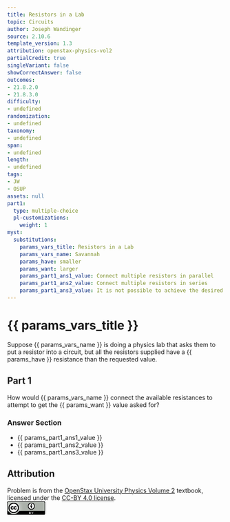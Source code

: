 ```yaml
---
title: Resistors in a Lab
topic: Circuits
author: Joseph Wandinger
source: 2.10.6
template_version: 1.3
attribution: openstax-physics-vol2
partialCredit: true
singleVariant: false
showCorrectAnswer: false
outcomes:
- 21.8.2.0
- 21.8.3.0
difficulty:
- undefined
randomization:
- undefined
taxonomy:
- undefined
span:
- undefined
length:
- undefined
tags:
- JW
- OSUP
assets: null
part1:
  type: multiple-choice
  pl-customizations:
    weight: 1
myst:
  substitutions:
    params_vars_title: Resistors in a Lab
    params_vars_name: Savannah
    params_have: smaller
    params_want: larger
    params_part1_ans1_value: Connect multiple resistors in parallel
    params_part1_ans2_value: Connect multiple resistors in series
    params_part1_ans3_value: It is not possible to achieve the desired resistance
---
```

# {{ params_vars_title }}
Suppose {{ params_vars_name }} is doing a physics lab that asks them to put a resistor into a circuit, but all the resistors supplied have a {{ params_have }} resistance than the requested value.

## Part 1

How would {{ params_vars_name }} connect the available resistances to attempt to get the {{ params_want }} value asked for?

### Answer Section

- {{ params_part1_ans1_value }}
- {{ params_part1_ans2_value }}
- {{ params_part1_ans3_value }}

## Attribution

Problem is from the [OpenStax University Physics Volume 2](https://openstax.org/details/books/university-physics-volume-2) textbook, licensed under the [CC-BY 4.0 license](https://creativecommons.org/licenses/by/4.0/).<br>![Image representing the Creative Commons 4.0 BY license.](https://raw.githubusercontent.com/firasm/bits/master/by.png)